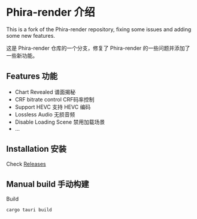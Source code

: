 
# Phira-render 介绍

This is a fork of the Phira-render repository, fixing some issues and adding some new features.

这是 Phira-render 仓库的一个分支，修复了 Phira-render 的一些问题并添加了一些新功能。

## Features 功能

- Chart Revealed 谱面揭秘
- CRF bitrate control CRF码率控制
- Support HEVC 支持 HEVC 编码
- Lossless Audio 无损音频
- Disable Loading Scene 禁用加载场景
- ...

## Installation 安装

Check [Releases](https://github.com/2278535805/phira-render/releases)

## Manual build 手动构建

Build

```bash
cargo tauri build
```

